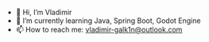 - 👋 Hi, I’m Vladimir
- 🌱 I’m currently learning Java, Spring Boot, Godot Engine
- 📫 How to reach me: vladimir-galk1n@outlook.com

<!---
v-silence/v-silence is a ✨ special ✨ repository because its `README.md` (this file) appears on your GitHub profile.
You can click the Preview link to take a look at your changes.
--->
